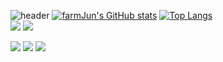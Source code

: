 ![header](https://capsule-render.vercel.app/api?type=rounded&color=87FA72&height=100&section=header&text=🍎🍀🌷🌿박준영의%20사이버%20텃밭🌺🌱🌾🌳&fontSize=48&fontColor=FBFCFC&animation=fadeIn)
[![farmJun's GitHub stats](https://github-readme-stats.vercel.app/api?username=farmJun)](https://github.com/farmJun/github-readme-stats)
[![Top Langs](https://github-readme-stats.vercel.app/api/top-langs/?username=farmJun)](https://github.com/farmJun/github-readme-stats)
<br>
<img src="https://img.shields.io/badge/Python-3776AB?style=for-the-badge&logo=Python&logoColor=white">
<img src="https://img.shields.io/badge/c++-00599C?style=for-the-badge&logo=c%2B%2B&logoColor=white"/> 

<img src="https://img.shields.io/badge/c++-00599C?style=for-the-badge&logo=c%2B%2B&logoColor=white"/> 
<img src="https://img.shields.io/badge/c++-00599C?style=for-the-badge&logo=c%2B%2B&logoColor=white"/> 
<img src="https://img.shields.io/badge/Java-007396?style=for-the-badge&logo=java&logoColor=white"/> 
